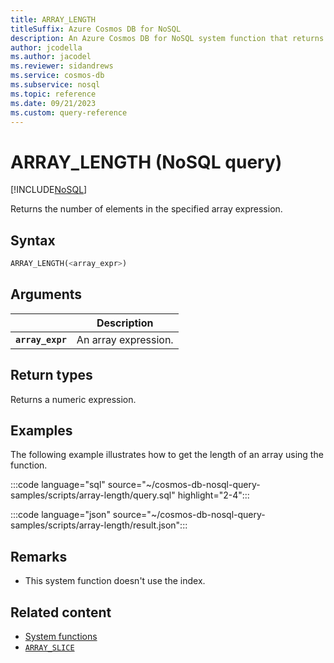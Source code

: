 ```yaml
---
title: ARRAY_LENGTH
titleSuffix: Azure Cosmos DB for NoSQL
description: An Azure Cosmos DB for NoSQL system function that returns the number of items in an array.
author: jcodella
ms.author: jacodel
ms.reviewer: sidandrews
ms.service: cosmos-db
ms.subservice: nosql
ms.topic: reference
ms.date: 09/21/2023
ms.custom: query-reference
---
```


# ARRAY_LENGTH (NoSQL query)

[!INCLUDE[NoSQL](../../includes/appliesto-nosql.md)]

Returns the number of elements in the specified array expression.
  
## Syntax
  
```sql
ARRAY_LENGTH(<array_expr>)  
```  

## Arguments

| | Description |
| --- | --- |
| **`array_expr`** | An array expression. |

## Return types

Returns a numeric expression.  

## Examples
  
The following example illustrates how to get the length of an array using the function.

:::code language="sql" source="~/cosmos-db-nosql-query-samples/scripts/array-length/query.sql" highlight="2-4":::  

:::code language="json" source="~/cosmos-db-nosql-query-samples/scripts/array-length/result.json":::

## Remarks

- This system function doesn't use the index.

## Related content

- [System functions](system-functions.yml)
- [`ARRAY_SLICE`](array-slice.md)
